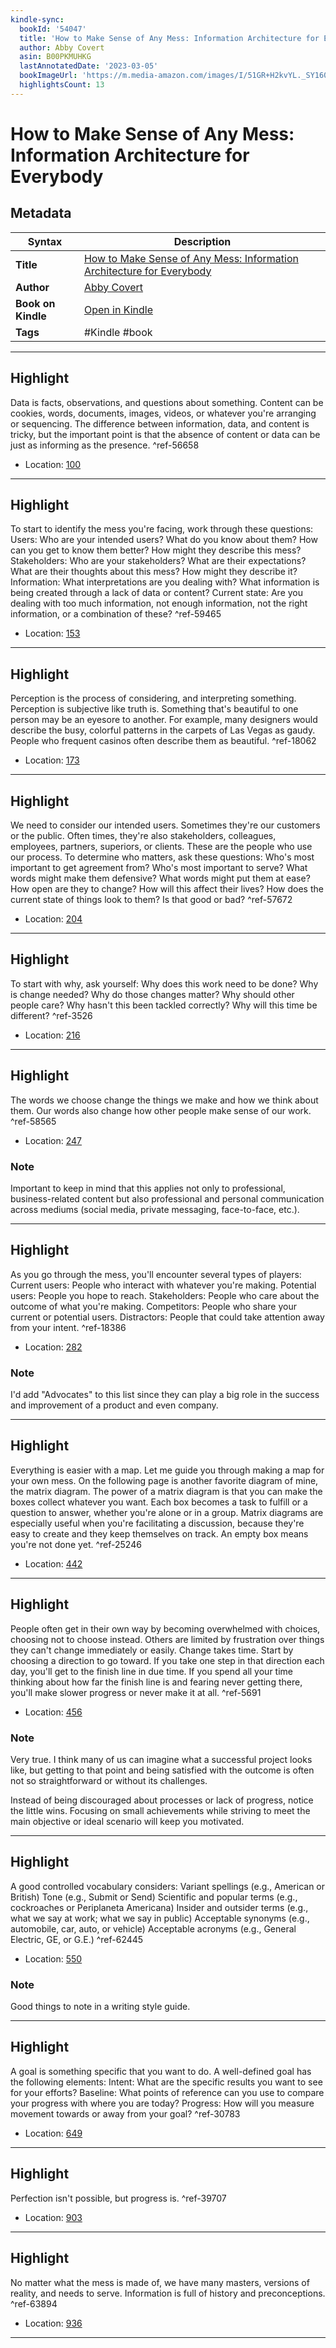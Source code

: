 ```yaml
---
kindle-sync:
  bookId: '54047'
  title: 'How to Make Sense of Any Mess: Information Architecture for Everybody'
  author: Abby Covert
  asin: B00PKMUHKG
  lastAnnotatedDate: '2023-03-05'
  bookImageUrl: 'https://m.media-amazon.com/images/I/51GR+H2kvYL._SY160.jpg'
  highlightsCount: 13
---
```

# How to Make Sense of Any Mess: Information Architecture for Everybody

## Metadata

| Syntax | Description |
| ---------- | ---------- |
| **Title** | [How to Make Sense of Any Mess: Information Architecture for Everybody](https://www.amazon.com/dp/B00PKMUHKG) |
| **Author** | [Abby Covert](https://www.amazon.comundefined) |
| **Book on Kindle** | <a href="kindle://book?action=open&asin=B00PKMUHKG" target="_blank">Open in Kindle</a> |
| **Tags** | #Kindle #book |

---

## Highlight

Data is facts, observations, and questions about something. Content can be cookies, words, documents, images, videos, or whatever you're arranging or sequencing. The difference between information, data, and content is tricky, but the important point is that the absence of content or data can be just as informing as the presence. ^ref-56658

- Location: [100](kindle://book?action=open&asin=B00PKMUHKG&location=100)

---
## Highlight

To start to identify the mess you're facing, work through these questions: Users: Who are your intended users? What do you know about them? How can you get to know them better? How might they describe this mess? Stakeholders: Who are your stakeholders? What are their expectations? What are their thoughts about this mess? How might they describe it? Information: What interpretations are you dealing with? What information is being created through a lack of data or content? Current state: Are you dealing with too much information, not enough information, not the right information, or a combination of these? ^ref-59465

- Location: [153](kindle://book?action=open&asin=B00PKMUHKG&location=153)

---
## Highlight

Perception is the process of considering, and interpreting something. Perception is subjective like truth is. Something that's beautiful to one person may be an eyesore to another. For example, many designers would describe the busy, colorful patterns in the carpets of Las Vegas as gaudy. People who frequent casinos often describe them as beautiful. ^ref-18062

- Location: [173](kindle://book?action=open&asin=B00PKMUHKG&location=173)

---
## Highlight

We need to consider our intended users. Sometimes they're our customers or the public. Often times, they're also stakeholders, colleagues, employees, partners, superiors, or clients. These are the people who use our process. To determine who matters, ask these questions: Who's most important to get agreement from? Who's most important to serve? What words might make them defensive? What words might put them at ease? How open are they to change? How will this affect their lives? How does the current state of things look to them? Is that good or bad? ^ref-57672

- Location: [204](kindle://book?action=open&asin=B00PKMUHKG&location=204)

---
## Highlight

To start with why, ask yourself: Why does this work need to be done? Why is change needed? Why do those changes matter? Why should other people care? Why hasn't this been tackled correctly? Why will this time be different? ^ref-3526

- Location: [216](kindle://book?action=open&asin=B00PKMUHKG&location=216)

---
## Highlight

The words we choose change the things we make and how we think about them. Our words also change how other people make sense of our work. ^ref-58565

- Location: [247](kindle://book?action=open&asin=B00PKMUHKG&location=247)

### Note
Important to keep in mind that this applies not only to professional, business-related content but also professional and personal communication across mediums (social media, private messaging, face-to-face, etc.).

---
## Highlight

As you go through the mess, you'll encounter several types of players: Current users: People who interact with whatever you're making. Potential users: People you hope to reach. Stakeholders: People who care about the outcome of what you're making. Competitors: People who share your current or potential users. Distractors: People that could take attention away from your intent. ^ref-18386

- Location: [282](kindle://book?action=open&asin=B00PKMUHKG&location=282)

### Note
I'd add "Advocates" to this list since they can play a big role in the success and improvement of a product and even company.

---
## Highlight

Everything is easier with a map. Let me guide you through making a map for your own mess. On the following page is another favorite diagram of mine, the matrix diagram. The power of a matrix diagram is that you can make the boxes collect whatever you want. Each box becomes a task to fulfill or a question to answer, whether you're alone or in a group. Matrix diagrams are especially useful when you're facilitating a discussion, because they're easy to create and they keep themselves on track. An empty box means you're not done yet. ^ref-25246

- Location: [442](kindle://book?action=open&asin=B00PKMUHKG&location=442)

---
## Highlight

People often get in their own way by becoming overwhelmed with choices, choosing not to choose instead. Others are limited by frustration over things they can't change immediately or easily. Change takes time. Start by choosing a direction to go toward. If you take one step in that direction each day, you'll get to the finish line in due time. If you spend all your time thinking about how far the finish line is and fearing never getting there, you'll make slower progress or never make it at all. ^ref-5691

- Location: [456](kindle://book?action=open&asin=B00PKMUHKG&location=456)

### Note
Very true. I think many of us can imagine what a successful project looks like, but getting to that point and being satisfied with the outcome is often not so straightforward or without its challenges. 

Instead of being discouraged about processes or lack of progress, notice the little wins. Focusing on small achievements while striving to meet the main objective or ideal scenario will keep you motivated.

---
## Highlight

A good controlled vocabulary considers: Variant spellings (e.g., American or British) Tone (e.g., Submit or Send) Scientific and popular terms (e.g., cockroaches or Periplaneta Americana) Insider and outsider terms (e.g., what we say at work; what we say in public) Acceptable synonyms (e.g., automobile, car, auto, or vehicle) Acceptable acronyms (e.g., General Electric, GE, or G.E.) ^ref-62445

- Location: [550](kindle://book?action=open&asin=B00PKMUHKG&location=550)

### Note
Good things to note in a writing style guide.

---
## Highlight

A goal is something specific that you want to do. A well-defined goal has the following elements: Intent: What are the specific results you want to see for your efforts? Baseline: What points of reference can you use to compare your progress with where you are today? Progress: How will you measure movement towards or away from your goal? ^ref-30783

- Location: [649](kindle://book?action=open&asin=B00PKMUHKG&location=649)

---
## Highlight

Perfection isn't possible, but progress is. ^ref-39707

- Location: [903](kindle://book?action=open&asin=B00PKMUHKG&location=903)

---
## Highlight

No matter what the mess is made of, we have many masters, versions of reality, and needs to serve. Information is full of history and preconceptions. ^ref-63894

- Location: [936](kindle://book?action=open&asin=B00PKMUHKG&location=936)

---
